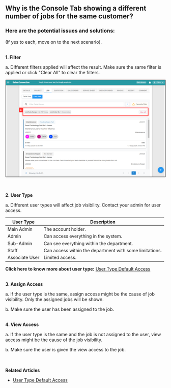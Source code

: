 ## Why is the Console Tab showing a different number of jobs for the same customer?

### Here are the potential issues and solutions:
(If yes to each, move on to the next scenario).<br><br>

**1. Filter**<br>

a. Different filters applied will affect the result. Make sure the same filter is applied or click "Clear All" to clear the filters.<br>

   <p align="center">
      <img src="img2/Different_Number_Jobs_For_Same_Customer_Step_1a.png" alt="Different Number Jobs for Same Customer Step 1a">
   </p>
   <br>
    
**2. User Type**<br>
  
a. Different user types will affect job visibility. Contact your admin for user access.<br>

   | User Type | Description |
   |-----------|-------------|
   | Main Admin | The account holder. |
   | Admin | Can access everything in the system. |
   | Sub-Admin | Can see everything within the department. |
   | Staff | Can access within the department with some limitations. |
   | Associate User | Limited access. |

   **Click here to know more about user type:** [User Type Default Access](User_Types_Default_Access.md)<br>
   <br>
     
**3. Assign Access**<br>

   a. If the user type is the same, assign access might be the cause of job visibility. Only the assigned jobs will be shown.<br>

   b. Make sure the user has been assigned to the job.<br><br>

**4. View Access**<br>

   a. If the user type is the same and the job is not assigned to the user, view access might be the cause of the job visibility.<br>

   b. Make sure the user is given the view access to the job.
<br><br><br>

**Related Articles**<br>
- [User Type Default Access](User_Types_Default_Access.md)

